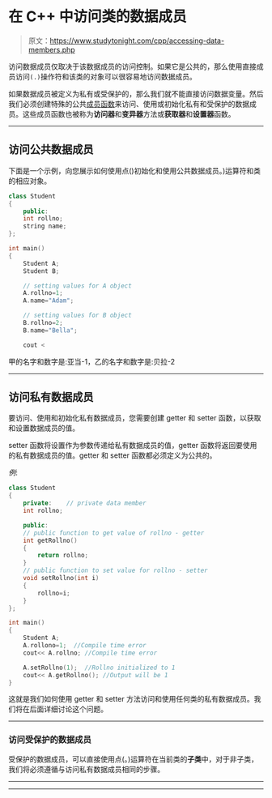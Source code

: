 # 在 C++ 中访问类的数据成员

> 原文：<https://www.studytonight.com/cpp/accessing-data-members.php>

访问数据成员仅取决于该数据成员的访问控制。如果它是公共的，那么使用直接成员访问`(.)`操作符和该类的对象可以很容易地访问数据成员。

如果数据成员被定义为私有或受保护的，那么我们就不能直接访问数据变量。然后我们必须创建特殊的公共[成员函数](member-functions-cpp.php)来访问、使用或初始化私有和受保护的数据成员。这些成员函数也被称为**访问器**和**变异器**方法或**获取器**和**设置器**函数。

* * *

## 访问公共数据成员

下面是一个示例，向您展示如何使用点()初始化和使用公共数据成员。)运算符和类的相应对象。

```cpp
class Student
{
    public:
    int rollno;
    string name;
};

int main()
{
    Student A;
    Student B;

    // setting values for A object
    A.rollno=1;
    A.name="Adam";

    // setting values for B object
    B.rollno=2;
    B.name="Bella";

    cout <
```

甲的名字和数字是:亚当-1，乙的名字和数字是:贝拉-2

* * *

## 访问私有数据成员

要访问、使用和初始化私有数据成员，您需要创建 getter 和 setter 函数，以获取和设置数据成员的值。

setter 函数将设置作为参数传递给私有数据成员的值，getter 函数将返回要使用的私有数据成员的值。getter 和 setter 函数都必须定义为公共的。

*例*:

```cpp
class Student
{
    private:    // private data member
    int rollno;

    public:
    // public function to get value of rollno - getter
    int getRollno()
    {
        return rollno;
    }
    // public function to set value for rollno - setter
    void setRollno(int i)
    {
        rollno=i;
    }
};

int main()
{
    Student A;
    A.rollono=1;  //Compile time error
    cout<< A.rollno; //Compile time error

    A.setRollno(1);  //Rollno initialized to 1
    cout<< A.getRollno(); //Output will be 1
}
```

这就是我们如何使用 getter 和 setter 方法访问和使用任何类的私有数据成员。我们将在后面详细讨论这个问题。

* * *

### 访问受保护的数据成员

受保护的数据成员，可以直接使用点(。)运算符在当前类的**子类**中，对于非子类，我们将必须遵循与访问私有数据成员相同的步骤。

* * *

* * *